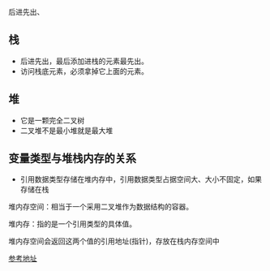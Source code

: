 后进先出、

## 栈

-   后进先出，最后添加进栈的元素最先出。
-   访问栈底元素，必须拿掉它上面的元素。

## 堆

-   它是一颗完全二叉树
-   二叉堆不是最小堆就是最大堆

## 变量类型与堆栈内存的关系

- 引用数据类型存储在堆内存中，引用数据类型占据空间大、大小不固定，如果存储在栈

堆内存空间：相当于一个采用二叉堆作为数据结构的容器。

堆内存：指的是一个引用类型的具体值。

堆内存空间会返回这两个值的引用地址(指针)，存放在栈内存空间中


[参考地址](https://juejin.cn/post/6942880039897825294#heading-10)
